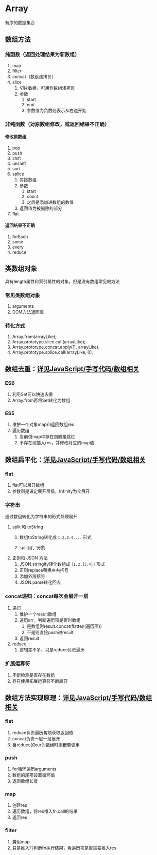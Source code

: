 # Array

有序的数据集合

## 数组方法

### 纯函数（返回处理结果为新数组）

1. map
2. filter
3. concat（数组浅拷贝）
4. slice
   1. 切片数组，可用作数组浅拷贝
   2. 参数
      1. start
      2. end
      3. 参数值为负数则表示从右边开始

### 非纯函数（对原数组修改，或返回结果不正确）

#### 修改原数组

1. pop
2. push
3. shift
4. unshift
5. sort
6. splice
   1. 剪接数组
   2. 参数
      1. start
      2. count
      3. 之后是添加进数组的数值
   3. 返回值为被删除的部分
7. flat

#### 返回结果不正确

1. forEach
2. some
3. every
4. reduce

## 类数组对象

具有length属性和索引属性的对象，但是没有数组常见的方法

### 常见类数组对象

1. arguments
2. DOM方法返回值

### 转化方式

1. Array.from(arrayLike);
2. Array.prototype.slice.call(arrayLike);
3. Array.prototype.concat.apply([], arrayLike);
4. Array.prototype.splice.call(arrayLike, 0);

## 数组去重：[详见JavaScript/手写代码/数组相关](../08-代码手写/02-数组相关.md)

### ES6

1. 利用Set可以快速去重
2. Array.from再将Set转化为数组

### ES5

1. 维护一个对象map和返回数组res
2. 遍历数组
   1. 当前值map中存在则直接跳过
   2. 不存在则插入res，并修改对应的map值

## 数组扁平化：[详见JavaScript/手写代码/数组相关](../08-代码手写/02-数组相关.md)

### flat

1. flat可以展开数组
2. 参数则是设定展开层级，Infinity为全展开

###  字符串

通过数组转化为字符串的形式处理展开
1. split 和 toString
   1. 数组toString转化成 `1,2,3,4,...` 形式

   2. split用', '分割
2. 正则和 JSON 方法
   1. JSON.stringify转化数组成 `[1,2,[3,4]]` 形式
   2. 正则replace替换左右括号
   3. 添加外层括号
   4. JSON.parse转化回去

### concat递归：concat每次会展开一层

1. 递归
   1. 维护一个result数组
   2. 遍历arr，判断遍历项是否时数组
      1. 是数组则result.concat(flatten(遍历项))
      2. 不是则直接push进result
   3. 返回result
2. reduce
   1. 逻辑差不多，只是reduce负责遍历

### 扩展运算符

1. 不断检测是否存在数组
2. 存在使用拓展运算符不断展开

## 数组方法实现原理：[详见JavaScript/手写代码/数组相关](../08-代码手写/02-数组相关.md)

### flat

1. reduce负责遍历每项获取返回值
2. concat负责一层一层展开
3. 当reduce的cur为数组时则嵌套调用

### push

1. for循环遍历arguments
2. 数组的尾项设置循环值
3. 返回数组长度

### map

1. 创建res
2. 遍历数组，将res推入fn.call的结果
3. 返回res

### filter

1. 类似map
2. 只是推入时判断fn执行结果，看遍历项是否需要推入res
